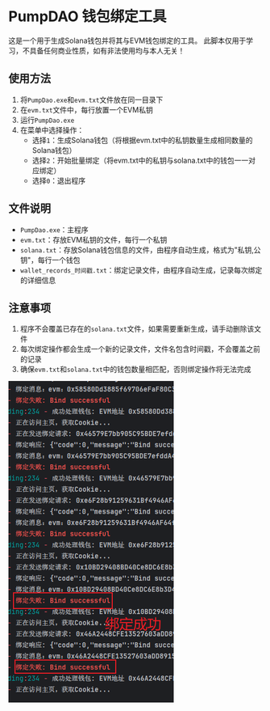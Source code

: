 # PumpDAO 钱包绑定工具

这是一个用于生成Solana钱包并将其与EVM钱包绑定的工具。
此脚本仅用于学习，不具备任何商业性质，如有非法使用均与本人无关！

## 使用方法

1. 将`PumpDao.exe`和`evm.txt`文件放在同一目录下
2. 在`evm.txt`文件中，每行放置一个EVM私钥
3. 运行`PumpDao.exe`
4. 在菜单中选择操作：
   - 选择`1`：生成Solana钱包（将根据evm.txt中的私钥数量生成相同数量的Solana钱包）
   - 选择`2`：开始批量绑定（将evm.txt中的私钥与solana.txt中的钱包一一对应绑定）
   - 选择`0`：退出程序

## 文件说明

- `PumpDao.exe`：主程序
- `evm.txt`：存放EVM私钥的文件，每行一个私钥
- `solana.txt`：存放Solana钱包信息的文件，由程序自动生成，格式为"私钥,公钥"，每行一个钱包
- `wallet_records_时间戳.txt`：绑定记录文件，由程序自动生成，记录每次绑定的详细信息

## 注意事项

1. 程序不会覆盖已存在的`solana.txt`文件，如果需要重新生成，请手动删除该文件
2. 每次绑定操作都会生成一个新的记录文件，文件名包含时间戳，不会覆盖之前的记录
3. 确保`evm.txt`和`solana.txt`中的钱包数量相匹配，否则绑定操作将无法完成

![img.png](img.png)